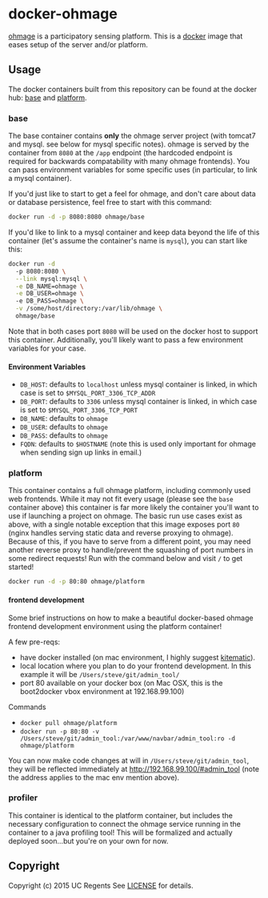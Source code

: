 # docker-ohmage

[ohmage](https://github.com/ohmage/server) is a participatory sensing platform.
This is a [docker](https://www.docker.io) image that eases setup of the server and/or platform.

## Usage

The docker containers built from this repository can be found at the docker hub: [base](https://registry.hub.docker.com/u/ohmage/base/) and [platform](https://registry.hub.docker.com/u/ohmage/platform/).

### base

The base container contains **only** the ohmage server project (with tomcat7 and mysql. see below for mysql specific notes). ohmage is served by the container from `8080` at the `/app` endpoint (the hardcoded endpoint is required for backwards compatability with many ohmage frontends). You can pass environment variables for some specific uses (in particular, to link a mysql container). 

If you'd just like to start to get a feel for ohmage, and don't care about data or database persistence, feel free to start with this command:

```bash
docker run -d -p 8080:8080 ohmage/base
```

If you'd like to link to a mysql container and keep data beyond the life of this container (let's assume the container's name is `mysql`), you can start like this:

```bash
docker run -d 
  -p 8080:8080 \
  --link mysql:mysql \
  -e DB_NAME=ohmage \
  -e DB_USER=ohmage \ 
  -e DB_PASS=ohmage \
  -v /some/host/directory:/var/lib/ohmage \
  ohmage/base
```

Note that in both cases port `8080` will be used on the docker host to support this container. Additionally, you'll likely want to pass a few environment variables for your case.

#### Environment Variables

  * `DB_HOST`: defaults to `localhost` unless mysql container is linked, in which case is set to `$MYSQL_PORT_3306_TCP_ADDR`
  * `DB_PORT`: defaults to `3306` unless mysql container is linked, in which case is set to `$MYSQL_PORT_3306_TCP_PORT`
  * `DB_NAME`: defaults to `ohmage`
  * `DB_USER`: defaults to `ohmage`
  * `DB_PASS`: defaults to `ohmage`
  * `FQDN`: defaults to `$HOSTNAME` (note this is used only important for ohmage when sending sign up links in email.)

### platform

This container contains a full ohmage platform, including commonly used web frontends. While it may not fit every usage (please see the `base` container above) this container is far more likely the container you'll want to use if launching a project on ohmage. The basic run use cases exist as above, with a single notable exception that this image exposes port `80` (nginx handles serving static data and reverse proxying to ohmage). Because of this, if you have to serve from a different point, you may need another reverse proxy to handle/prevent the squashing of port numbers in some redirect requests! Run with the command below and visit `/` to get started!

```bash
docker run -d -p 80:80 ohmage/platform
```

#### frontend development
Some brief instructions on how to make a beautiful docker-based ohmage frontend development environment using the platform container!

A few pre-reqs:
  * have docker installed (on mac environment, I highly suggest [kitematic](https://kitematic.com/)).
  * local location where you plan to do your frontend development. In this example it will be `/Users/steve/git/admin_tool/`
  * port 80 available on your docker box (on Mac OSX, this is the boot2docker vbox environment at 192.168.99.100)

Commands
  * `docker pull ohmage/platform`
  * `docker run -p 80:80 -v /Users/steve/git/admin_tool:/var/www/navbar/admin_tool:ro -d ohmage/platform`

You can now make code changes at will in `/Users/steve/git/admin_tool`, they will be reflected immediately at http://192.168.99.100/#admin_tool (note the address applies to the mac env mention above).

### profiler

This container is identical to the platform container, but includes the necessary configuration to connect the ohmage service running in the container to a java profiling tool! This will be formalized and actually deployed soon...but you're on your own for now. 

## Copyright
Copyright (c) 2015 UC Regents
See [LICENSE][] for details.

[license]: LICENSE
